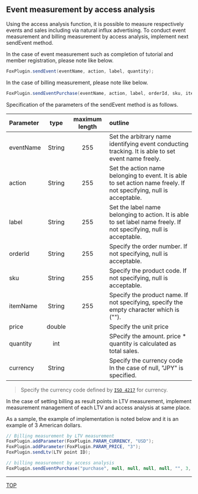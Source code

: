 ## Event measurement by access analysis

Using the access analysis function, it is possible to measure respectively events and sales including via natural influx advertising.  To conduct event measurement and billing measurement by access analysis, implement next sendEvent method.

In the case of event measurement such as completion of tutorial and member registration, please note like below.

```cs
FoxPlugin.sendEvent(eventName, action, label, quantity);
```

In the case of billing measurement, please note like below.

```cs
FoxPlugin.sendEventPurchase(eventName, action, label, orderId, sku, itemName, price, quantity, currency);
```

Specification of the parameters of the sendEvent method is as follows.

|Parameter|type|maximum length|outline|
|:------|:------:|:------:|:------|
|eventName|String|255| Set the arbitrary name identifying event conducting tracking. It is able to set event name freely.|
|action|String|255|Set the action name belonging to event. It is able to set action name freely. If not specifying, null is acceptable.|
|label|String|255|Set the label name belonging to action. It is able to set label name freely. If not specifying, null is acceptable.|
|orderId|String|255|Specify the order number. If not specifying, null is acceptable.|
|sku|String|255|Specify the product code. If not specifying, null is acceptable.|
|itemName|String|255|Specify the product name. If not specifying, specify the empty character which is ("").|
|price|double||Specify the unit price|
|quantity|int||SPecify the amount. price * quantity is calculated as total sales.|
|currency|String||Specify the currency code In the case of null, "JPY" is specified.|

> Specify the currency code defined by [`ISO 4217`](http://ja.wikipedia.org/wiki/ISO_4217) for currency.

In the case of setting billing as result points in LTV measurement, implement measurement management of each LTV and access analysis at same place.

 As a sample, the example of implementation is noted below and it is an example of 3 American dollars.



```cs
// Billing measurement by LTV measurement
FoxPlugin.addParameter(FoxPlugin.PARAM_CURRENCY, "USD");
FoxPlugin.addParameter(FoxPlugin.PARAM_PRICE, "3");
FoxPlugin.sendLtv(LTV point ID);

// billing measurement by access analysis
FoxPlugin.sendEventPurchase("purchase", null, null, null, null, "", 3, 1, "USD");
```

---
[TOP](/lang/ja/README.md)
